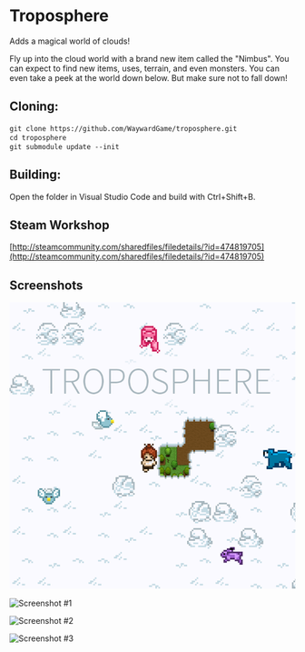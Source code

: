 # Troposphere
Adds a magical world of clouds!

Fly up into the cloud world with a brand new item called the "Nimbus". You can expect to find new items, uses, terrain, and even monsters. You can even take a peek at the world down below. But make sure not to fall down!

## Cloning:
```
git clone https://github.com/WaywardGame/troposphere.git
cd troposphere
git submodule update --init
```

## Building:
Open the folder in Visual Studio Code and build with Ctrl+Shift+B.

## Steam Workshop
[http://steamcommunity.com/sharedfiles/filedetails/?id=474819705](http://steamcommunity.com/sharedfiles/filedetails/?id=474819705)

## Screenshots
![Troposphere](https://raw.githubusercontent.com/WaywardGame/troposphere/master/mod.png "Troposphere")

![Screenshot #1](http://images.akamai.steamusercontent.com/ugc/312243491181374883/56954CC691456ED424E278572B7D9464DD6F1FEC/ "Screenshot #1")

![Screenshot #2](http://images.akamai.steamusercontent.com/ugc/312243491181374909/8C1404CAB4EA14D4AF2225CC0570A694DC5E86A8/ "Screenshot #2")

![Screenshot #3](http://images.akamai.steamusercontent.com/ugc/312243491181374943/36AEBEDCADFB2B9CC2F1F72500BCEA02BF3FD7C9/ "Screenshot #3")
